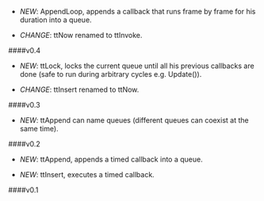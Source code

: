 - *NEW*: AppendLoop, appends a callback that runs frame by frame for his
  duration into a queue.

- *CHANGE*: ttNow renamed to ttInvoke.

####v0.4

- *NEW*: ttLock, locks the current queue until all his previous callbacks are
  done (safe to run during arbitrary cycles e.g. Update()).

- *CHANGE*: ttInsert renamed to ttNow.

####v0.3

- *NEW*: ttAppend can name queues (different queues can coexist at the same
  time).

####v0.2

- *NEW*: ttAppend, appends a timed callback into a queue.

- *NEW*: ttInsert, executes a timed callback.

####v0.1